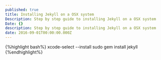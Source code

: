 ```yaml
---
published: true
title: Installing Jekyll on a OSX system
Description: Step by step guide to installing Jekyll on a OSX system
Date: {}
description: Step by step guide to installing Jekyll on a OSX system
date: 2016-09-01T00:00:00.000Z
---
```

{%highlight bash%}
xcode-select --install
sudo gem install jekyll
{%endhighlight%}
